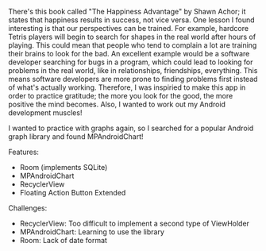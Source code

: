 There's this book called "The Happiness Advantage" by Shawn Achor; it states that happiness results in success, not vice versa. One lesson  I found interesting is that our perspectives can be trained. For example, hardcore Tetris players will begin to search for shapes in the real world after hours of playing. This could mean that people who tend to complain a lot are training their brains to look for the bad. An excellent example would be a software developer searching for bugs in a program, which could lead to looking for problems in the real world, like in relationships, friendships, everything. This means software developers are more prone to finding problems first instead of what's actually working. Therefore, I was inspiried to make this app in order to practice gratitude; the more you look for the good, the more positive the mind becomes. Also, I wanted to work out my Android development muscles! 

I wanted to practice with graphs again, so I searched for a popular Android graph library and found MPAndroidChart!

Features:
- Room (implements SQLite)
- MPAndroidChart
- RecyclerView
- Floating Action Button Extended

Challenges:
- RecyclerView: Too difficult to implement a second type of ViewHolder
- MPAndroidChart: Learning to use the library
- Room: Lack of date format
